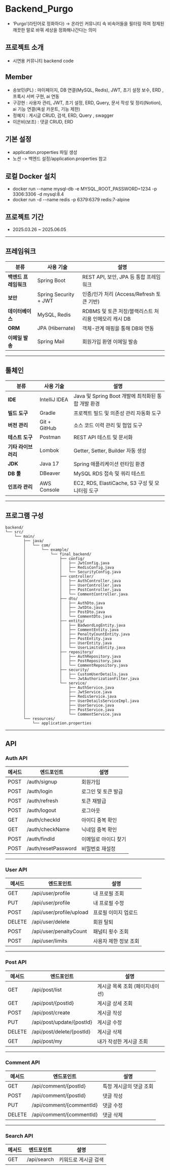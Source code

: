# Backend_Purgo
- ‘Purgo’(라틴어로 정화하다) -> 온라인 커뮤니티 속 비속어들을 필터링 하여 정제된 깨끗한 말로 바꿔 세상을 정화해나간다는 의미

## 프로젝트 소개
- 시연용 커뮤니티 backend code

## Member
- 송보민(PL)   :  마이페이지, DB 연결(MySQL, Redis), JWT, 초기 설정 보수, ERD , 프록시 서버 구현, ai 연동
- 구강현       :  사용자 관리, JWT, 초기 설정, ERD, Query, 문서 작성 및 정리(Notion), ai 기능 연결(욕설 카운트, 기능 제한)
- 정혜지       :  게시글 CRUD, 검색, ERD, Query , swagger
- 이은비(보조)  :  댓글 CRUD, ERD

## 기본 설정
- application.properties 파일 생성
- 노션 -> 백엔드 설정/application.properties 참고

## 로컬 Docker 설치
- docker run --name mysql-db -e MYSQL_ROOT_PASSWORD=1234 -p 3306:3306 -d mysql:8.4
- docker run -d --name redis -p 6379:6379 redis:7-alpine

## 프로젝트 기간
- 2025.03.26 ~ 2025.06.05

----

## 프레임워크

| 분류               | 사용 기술                | 설명                                                         |
|--------------------|--------------------------|--------------------------------------------------------------|
| **백엔드 프레임워크** | Spring Boot              | REST API, 보안, JPA 등 통합 프레임워크                        |
| **보안**            | Spring Security + JWT    | 인증/인가 처리 (Access/Refresh 토큰 기반)                    |
| **데이터베이스**     | MySQL, Redis             | RDBMS 및 토큰 저장/블랙리스트 처리용 인메모리 캐시 DB        |
| **ORM**            | JPA (Hibernate)          | 객체-관계 매핑을 통해 DB와 연동                              |
| **이메일 발송**      | Spring Mail              | 회원가입 환영 이메일 발송                                    |

---

## 툴체인

| 분류               | 사용 기술                | 설명                                                         |
|--------------------|--------------------------|--------------------------------------------------------------|
| **IDE**            | IntelliJ IDEA            | Java 및 Spring Boot 개발에 최적화된 통합 개발 환경           |
| **빌드 도구**       | Gradle                   | 프로젝트 빌드 및 의존성 관리 자동화 도구                     |
| **버전 관리**       | Git + GitHub             | 소스 코드 이력 관리 및 협업 도구                             |
| **테스트 도구**     | Postman                  | REST API 테스트 및 문서화                                    |
| **기타 라이브러리** | Lombok                   | Getter, Setter, Builder 자동 생성                            |
| **JDK**            | Java 17                  | Spring 애플리케이션 런타임 환경                              |
| **DB 툴**          | DBeaver                  | MySQL RDS 접속 및 쿼리 테스트                                |
| **인프라 관리**     | AWS Console              | EC2, RDS, ElastiCache, S3 구성 및 모니터링 도구              |


---

## 프로그램 구성
```
backend/
└── src/
    └── main/
        ├── java/
        │   └── com/
        │       └── example/
        │           └── final_backend/
        │               ├── config/
        │               │   ├── JwtConfig.java
        │               │   ├── RedisConfig.java
        │               │   └── SecurityConfig.java
        │               ├── controller/
        │               │   ├── AuthController.java
        │               │   ├── UserController.java
        │               │   ├── PostController.java
        │               │   └── CommentController.java
        │               ├── dto/
        │               │   ├── AuthDto.java
        │               │   ├── JwtDto.java
        │               │   ├── PostDto.java
        │               │   └── CommentDto.java
        │               ├── entity/
        │               │   ├── BadwordLogEntity.java
        │               │   ├── CommentEntity.java
        │               │   ├── PenaltyCountEntity.java
        │               │   ├── PostEntity.java
        │               │   ├── UserEntity.java
        │               │   └── UserLimitsEntity.java
        │               ├── repository/
        │               │   ├── AuthRepository.java
        │               │   ├── PostRepository.java
        │               │   └── CommentRepository.java
        │               ├── security/
        │               │   ├── CustomUserDetails.java
        │               │   └── JwtAuthorizationFilter.java
        │               └── service/
        │                   ├── AuthService.java
        │                   ├── JwtService.java
        │                   ├── RedisService.java
        │                   ├── UserDetailsServiceImpl.java
        │                   ├── UserService.java
        │                   ├── PostService.java
        │                   └── CommentService.java
        └── resources/
            └── application.properties
```


---

## API
### Auth API

| 메서드 | 엔드포인트              | 설명                          |
|--------|--------------------------|-------------------------------|
| POST   | /auth/signup             | 회원가입                      |
| POST   | /auth/login              | 로그인 및 토큰 발급           |
| POST   | /auth/refresh            | 토큰 재발급                   |
| POST   | /auth/logout             | 로그아웃                      |
| GET    | /auth/checkId            | 아이디 중복 확인              |
| GET    | /auth/checkName          | 닉네임 중복 확인              |
| POST   | /auth/findId             | 이메일로 아이디 찾기          |
| POST   | /auth/resetPassword      | 비밀번호 재설정               |

---

### User API

| 메서드 | 엔드포인트                | 설명                            |
|--------|----------------------------|---------------------------------|
| GET    | /api/user/profile          | 내 프로필 조회                  |
| PUT    | /api/user/profile          | 내 프로필 수정                  |
| POST   | /api/user/profile/upload   | 프로필 이미지 업로드            |
| DELETE | /api/user/delete           | 회원 탈퇴                        |
| POST   | /api/user/penaltyCount     | 패널티 횟수 조회                 |
| POST   | /api/user/limits           | 사용자 제한 정보 조회           |

---

### Post API

| 메서드 | 엔드포인트                   | 설명                           |
|--------|-------------------------------|--------------------------------|
| GET    | /api/post/list                | 게시글 목록 조회 (페이지네이션) |
| GET    | /api/post/{postId}           | 게시글 상세 조회               |
| POST   | /api/post/create              | 게시글 작성                    |
| PUT    | /api/post/update/{postId}     | 게시글 수정                    |
| DELETE | /api/post/delete/{postId}     | 게시글 삭제                    |
| GET    | /api/post/my                  | 내가 작성한 게시글 조회        |

---

### Comment API

| 메서드 | 엔드포인트                   | 설명                           |
|--------|-------------------------------|--------------------------------|
| GET    | /api/comment/{postId}         | 특정 게시글의 댓글 조회        |
| POST   | /api/comment/{postId}         | 댓글 작성                      |
| PUT    | /api/comment/{commentId}      | 댓글 수정                      |
| DELETE | /api/comment/{commentId}      | 댓글 삭제                      |

---

### Search API

| 메서드 | 엔드포인트     | 설명                  |
|--------|----------------|-----------------------|
| GET    | /api/search    | 키워드로 게시글 검색 |